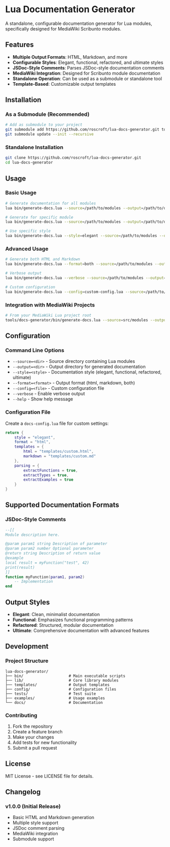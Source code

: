# Lua Documentation Generator

A standalone, configurable documentation generator for Lua modules, specifically designed for MediaWiki Scribunto modules.

## Features

- **Multiple Output Formats**: HTML, Markdown, and more
- **Configurable Styles**: Elegant, functional, refactored, and ultimate styles
- **JSDoc-Style Comments**: Parses JSDoc-style documentation comments
- **MediaWiki Integration**: Designed for Scribunto module documentation
- **Standalone Operation**: Can be used as a submodule or standalone tool
- **Template-Based**: Customizable output templates

## Installation

### As a Submodule (Recommended)

```bash
# Add as submodule to your project
git submodule add https://github.com/roscroft/lua-docs-generator.git tools/docs-generator
git submodule update --init --recursive
```

### Standalone Installation

```bash
git clone https://github.com/roscroft/lua-docs-generator.git
cd lua-docs-generator
```

## Usage

### Basic Usage

```bash
# Generate documentation for all modules
lua bin/generate-docs.lua --source=/path/to/modules --output=/path/to/docs

# Generate for specific module
lua bin/generate-docs.lua --source=/path/to/modules --output=/path/to/docs ModuleName

# Use specific style
lua bin/generate-docs.lua --style=elegant --source=/path/to/modules --output=/path/to/docs
```

### Advanced Usage

```bash
# Generate both HTML and Markdown
lua bin/generate-docs.lua --format=both --source=/path/to/modules --output=/path/to/docs

# Verbose output
lua bin/generate-docs.lua --verbose --source=/path/to/modules --output=/path/to/docs

# Custom configuration
lua bin/generate-docs.lua --config=custom-config.lua --source=/path/to/modules --output=/path/to/docs
```

### Integration with MediaWiki Projects

```bash
# From your MediaWiki Lua project root
tools/docs-generator/bin/generate-docs.lua --source=src/modules --output=docs
```

## Configuration

### Command Line Options

- `--source=<dir>` - Source directory containing Lua modules
- `--output=<dir>` - Output directory for generated documentation
- `--style=<style>` - Documentation style (elegant, functional, refactored, ultimate)
- `--format=<format>` - Output format (html, markdown, both)
- `--config=<file>` - Custom configuration file
- `--verbose` - Enable verbose output
- `--help` - Show help message

### Configuration File

Create a `docs-config.lua` file for custom settings:

```lua
return {
    style = "elegant",
    format = "html",
    templates = {
        html = "templates/custom.html",
        markdown = "templates/custom.md"
    },
    parsing = {
        extractFunctions = true,
        extractTypes = true,
        extractExamples = true
    }
}
```

## Supported Documentation Formats

### JSDoc-Style Comments

```lua
--[[
Module description here.

@param param1 string Description of parameter
@param param2 number Optional parameter
@return string Description of return value
@example
local result = myFunction("test", 42)
print(result)
]]
function myFunction(param1, param2)
    -- Implementation
end
```

## Output Styles

- **Elegant**: Clean, minimalist documentation
- **Functional**: Emphasizes functional programming patterns
- **Refactored**: Structured, modular documentation
- **Ultimate**: Comprehensive documentation with advanced features

## Development

### Project Structure

```
lua-docs-generator/
├── bin/                    # Main executable scripts
├── lib/                    # Core library modules
├── templates/              # Output templates
├── config/                 # Configuration files
├── tests/                  # Test suite
├── examples/               # Usage examples
└── docs/                   # Documentation
```

### Contributing

1. Fork the repository
2. Create a feature branch
3. Make your changes
4. Add tests for new functionality
5. Submit a pull request

## License

MIT License - see LICENSE file for details.

## Changelog

### v1.0.0 (Initial Release)

- Basic HTML and Markdown generation
- Multiple style support
- JSDoc comment parsing
- MediaWiki integration
- Submodule support
